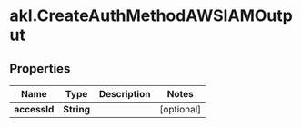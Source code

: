 # akl.CreateAuthMethodAWSIAMOutput

## Properties

Name | Type | Description | Notes
------------ | ------------- | ------------- | -------------
**accessId** | **String** |  | [optional] 


